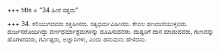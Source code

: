 +++
title = "34 ಹೀನ ಸತ್ವರು"

+++
34. ಕಲಿಯುಗದವರು ಶಕ್ತಿಹೀನರು. ಸತ್ಯಧರ್ಮವಿಹೀನರು. ಕೇವಲ ಹಣದಾಸೆಯುಳ್ಳವರು. ದುರ್ಜನರೊಂದಿಗಿದ್ದು ವರ್ಣಧರ್ಮಾಶ್ರಮಗಳನ್ನು ದೂಷಿಸುವವರು. ದುಷ್ಟರಿಗೆ ದಾನ ಮಾಡುವವರು, ಗುಣವನ್ನು ಹೊಗಳದವರು, ಗರ್ವಿಷ್ಟರು, ಅಜ್ಞಾನಿಗಳು, ಎಂದು ಹನುಮನು ಹೇಳಿದನು.